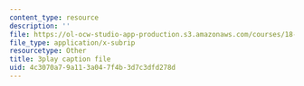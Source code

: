 ```yaml
---
content_type: resource
description: ''
file: https://ol-ocw-studio-app-production.s3.amazonaws.com/courses/18-03-differential-equations-spring-2010/4c3070a79a113a047f4b3d7c3dfd278d_te6Mplq3DCU.srt
file_type: application/x-subrip
resourcetype: Other
title: 3play caption file
uid: 4c3070a7-9a11-3a04-7f4b-3d7c3dfd278d
---
```

